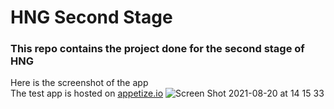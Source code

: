 # HNG Second Stage
### This repo contains the project done for the second stage of HNG
Here is the screenshot of the app <br />
The test app is hosted on [appetize.io](https://appetize.io/app/e9pg273zck7f6m3ued26baw2dw)
![Screen Shot 2021-08-20 at 14 15 33](https://user-images.githubusercontent.com/64334649/130239112-5993b9d6-769b-448f-893a-06a9bdbf7287.png)

